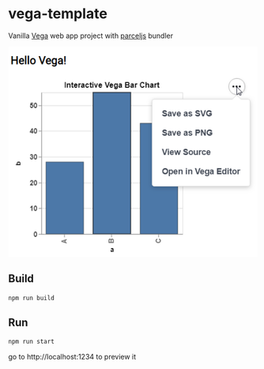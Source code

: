 # vega-template
Vanilla [Vega](https://vega.github.io/vega/) web app project 
with [parceljs](https://github.com/parcel-bundler/parcel) bundler

![Alt text](https://github.com/RandomFractals/vega-template/blob/master/screens/vega-template.png?raw=true 
 "Vega Preview")

## Build

```bash
npm run build
```

## Run

```bash
npm run start
```
go to http://localhost:1234 to preview it
